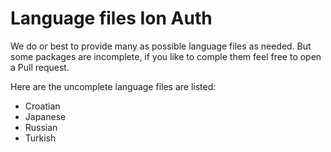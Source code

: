 Language files Ion Auth
========================

We do or best to provide many as possible language files as needed.
But some packages are incomplete, if you like to comple them feel free to open a Pull request.

Here are the uncomplete language files are listed:

- Croatian
- Japanese
- Russian
- Turkish
